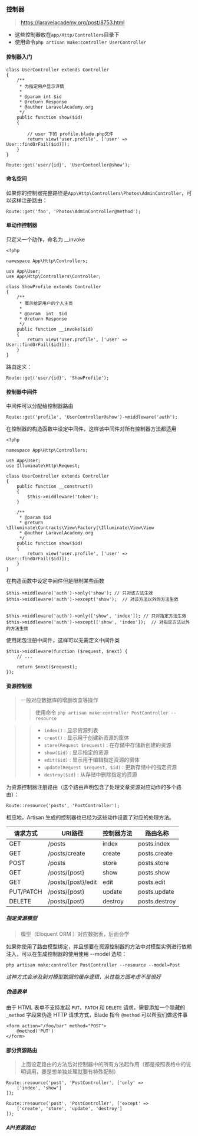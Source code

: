 ### 控制器
> https://laravelacademy.org/post/8753.html

* 这些控制器放在`app/Http/Controllers`目录下
* 使用命令`php artisan make:controller UserController`

#### 控制器入门
	
	class UserController extends Controller
	{
	    /**
	     * 为指定用户显示详情
	     *
	     * @param int $id
	     * @return Response
	     * @author LaravelAcademy.org
	     */
	    public function show($id)
	    {
	        
	        // user 下的 profile.blade.php文件
	        return view('user.profile', ['user' => User::findOrFail($id)]);
	    }
	}
	
	Route::get('user/{id}', 'UserConteoller@show');

#### 命名空间

如果你的控制器完整路径是`App\Http\Controllers\Photos\AdminController`，可以这样注册路由：
	
	Route::get('foo', 'Photos\AdminController@method');
	

#### 单动作控制器
只定义一个动作，命名为 __invoke

	<?php

	namespace App\Http\Controllers;
	
	use App\User;
	use App\Http\Controllers\Controller;
	
	class ShowProfile extends Controller
	{
	    /**
	     * 展示给定用户的个人主页          
	     *
	     * @param  int  $id
	     * @return Response
	     */
	    public function __invoke($id)
	    {
	        return view('user.profile', ['user' => User::findOrFail($id)]);
	    }
	}
	
路由定义：

	Route::get('user/{id}', 'ShowProfile');



#### 控制器中间件

中间件可以分配给控制器路由

	Route::get('profile', 'UserController@show')->middleware('auth');
	
在控制器的构造函数中设定中间件，这样该中间件对所有控制器方法都适用

	<?php

	namespace App\Http\Controllers;
	
	use App\User;
	use Illuminate\Http\Request;
	
	class UserController extends Controller
	{
	    public function __construct()
	    {
	        $this->middleware('token');
	    }
	
	    /**
	     * @param $id
	     * @return \Illuminate\Contracts\View\Factory|\Illuminate\View\View
	     * @author LaravelAcademy.org
	     */
	    public function show($id)
	    {
	        return view('user.profile', ['user' => User::findOrFail($id)]);
	    }
	}


在构造函数中设定中间件但是限制某些函数

	$this->middleware('auth')->only('show'); // 只对该方法生效
	$this->middleware('auth')->except('show');  // 对该方法以外的方法生效
	
	
	$this->middleware('auth')->only(['show', 'index']); // 只对指定方法生效
	$this->middleware('auth')->except(['show', 'index']);  // 对指定方法以外的方法生效

使用闭包注册中间件，这样可以无需定义中间件类

	$this->middleware(function ($request, $next) {
	    // ...
	
	    return $next($request);
	});


#### 资源控制器
> 一般对应数据库的增删改查等操作
> > 使用命令 `php artisan make:controller PostController --resource`

> > * `index()` : 显示资源列表
> > * `creat()` : 显示用于创建新资源的窗体
> > * `store(Request $request)` : 在存储中存储新创建的资源
> > * `show($id)` : 显示指定的资源
> > * `edit($id)` : 显示用于编辑指定资源的窗体
> > * `update(Request $request, $id)` : 更新存储中的指定资源
> > * `destroy($id)` : 从存储中删除指定的资源

为资源控制器注册路由（这个路由声明包含了处理文章资源对应动作的多个路由）：

	Route::resource('posts', 'PostController');

相应地，Artisan
生成的控制器也已经为这些动作设置了对应的处理方法。

| 请求方式	| URI路径	| 控制器方法	| 路由名称|
|---------|---------|------------|--------|
| GET	    | /posts  | 	index	   |posts.index|
|GET	|/posts/create|	create|	posts.create|
|POST	|/posts	|store|	posts.store|
|GET	|/posts/{post}|	show	|posts.show|
|GET	|/posts/{post}/edit|	edit|	posts.edit|
|PUT/PATCH|	/posts/{post}|	update	|posts.update|
|DELETE	|/posts/{post}|	destroy	|posts.destroy|

##### 指定资源模型
> 模型（Eloquent ORM ）对应数据表，后面会学

如果你使用了路由模型绑定，并且想要在资源控制器的方法中对模型实例进行依赖注入，可以在生成控制器的使用使用 --model 选项：
	
	php artisan make:controller PostController --resource --model=Post

*这种方式会涉及到对模型数据的缓存逻辑，从性能方面考虑不是很好*

##### 伪造表单
由于 HTML 表单不支持发起 `PUT`、`PATCH` 和 `DELETE` 请求，需要添加一个隐藏的 `_method` 字段来伪造 HTTP 请求方式，Blade 指令 `@method` 可以帮我们做这件事

	<form action="/foo/bar" method="POST">
	    @method('PUT')
	</form>

#### 部分资源路由
> 上面设定路由的方法后对控制器中的所有方法起作用（都是按照表格中的说明调用，要是想单独处理就要有特殊配制）

	Route::resource('post', 'PostController', ['only' => 
	    ['index', 'show']
	]);
	
	Route::resource('post', 'PostController', ['except' => 
	    ['create', 'store', 'update', 'destroy']
	]);

##### API资源路由